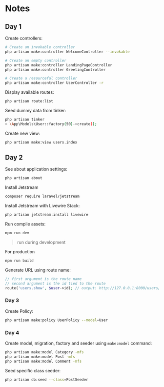 # Notes

## Day 1

Create controllers:

```bash
# Create an invokable controller
php artisan make:controller WelcomeController --invokable

# Create an empty controller
php artisan make:controller LandingPageController
php artisan make:controller GreetingController

# Create a resourceful controller
php artisan make:controller UserController -r
```

Display available routes:

```bash
php artisan route:list
```

Seed dummy data from tinker:

```bash
php artisan tinker
> \App\Models\User::factory(50)->create();
```

Create new view:

```bash
php artisan make:view users.index
```

## Day 2

See about application settings:

```bash
php artisan about
```

Install Jetstream

```bash
composer require laravel/jetstream
```

Install Jetstream with Livewire Stack:

```bash
php artisan jetstream:install livewire
```

Run compile assets:

```bash
npm run dev
```

> run during development

For production

```bash
npm run build
```

Generate URL using route name:

```php
// first argument is the route name
// second argument is the id tied to the route
route('users.show', $user->id); // output: http://127.0.0.1:8000/users/1
```

### Day 3

Create Policy:

```bash
php artisan make:policy UserPolicy --model=User
```

### Day 4

Create model, migration, factory and seeder using `make:model` command:

```bash
php artisan make:model Category -mfs
php artisan make:model Post -mfs
php artisan make:model Comment -mfs
```

Seed specific class seeder:

```bash
php artisan db:seed --class=PostSeeder
```
